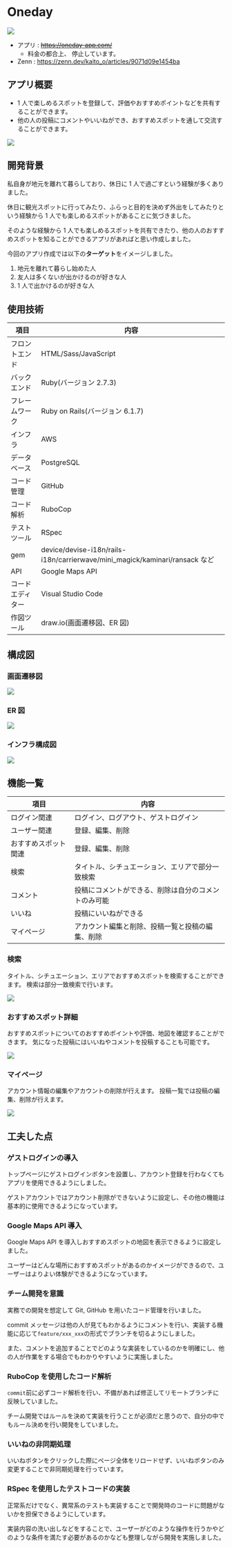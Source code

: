 # Oneday

![](https://storage.googleapis.com/zenn-user-upload/58a37b656f28-20230211.jpg)

- アプリ : ~~https://oneday-app.com/~~
  - 料金の都合上、 停止しています。
- Zenn : https://zenn.dev/kaito_o/articles/9071d09e1454ba

## アプリ概要

- 1 人で楽しめるスポットを登録して、評価やおすすめポイントなどを共有することができます。
- 他の人の投稿にコメントやいいねができ、おすすめスポットを通して交流することができます。

![](https://storage.googleapis.com/zenn-user-upload/1fe8464cd02c-20230219.gif)

## 開発背景

私自身が地元を離れて暮らしており、休日に 1 人で過ごすという経験が多くありました。

休日に観光スポットに行ってみたり、ふらっと目的を決めず外出をしてみたりという経験から 1 人でも楽しめるスポットがあることに気づきました。

そのような経験から 1 人でも楽しめるスポットを共有できたり、他の人のおすすめスポットを知ることができるアプリがあればと思い作成しました。

今回のアプリ作成では以下の**ターゲット**をイメージしました。

1. 地元を離れて暮らし始めた人
2. 友人は多くないが出かけるのが好きな人
3. 1 人で出かけるのが好きな人

## 使用技術

| 項目             | 内容                                                                        |
| ---------------- | --------------------------------------------------------------------------- |
| フロントエンド   | HTML/Sass/JavaScript                                                        |
| バックエンド     | Ruby(バージョン 2.7.3)                                                      |
| フレームワーク   | Ruby on Rails(バージョン 6.1.7)                                             |
| インフラ         | AWS                                                                         |
| データベース     | PostgreSQL                                                                  |
| コード管理       | GitHub                                                                      |
| コード解析       | RuboCop                                                                     |
| テストツール     | RSpec                                                                       |
| gem              | device/devise-i18n/rails-i18n/carrierwave/mini_magick/kaminari/ransack など |
| API              | Google Maps API                                                             |
| コードエディター | Visual Studio Code                                                          |
| 作図ツール       | draw.io(画面遷移図、ER 図)                                                  |

## 構成図

### 画面遷移図

![](https://storage.googleapis.com/zenn-user-upload/63fc32fa0056-20230224.png)

### ER 図

![](https://storage.googleapis.com/zenn-user-upload/33933c5ee68c-20230224.png)

### インフラ構成図

![](https://storage.googleapis.com/zenn-user-upload/c9a1af6a61ce-20230503.png)

## 機能一覧

| 項目                 | 内容                                                 |
| -------------------- | ---------------------------------------------------- |
| ログイン関連         | ログイン、ログアウト、ゲストログイン                 |
| ユーザー関連         | 登録、編集、削除                                     |
| おすすめスポット関連 | 登録、編集、削除                                     |
| 検索                 | タイトル、シチュエーション、エリアで部分一致検索     |
| コメント             | 投稿にコメントができる、削除は自分のコメントのみ可能 |
| いいね               | 投稿にいいねができる                                 |
| マイページ           | アカウント編集と削除、投稿一覧と投稿の編集、削除     |

### 検索

タイトル、シチュエーション、エリアでおすすめスポットを検索することができます。
検索は部分一致検索で行います。

![](https://storage.googleapis.com/zenn-user-upload/0624fe92aef2-20230305.gif)

### おすすめスポット詳細

おすすめスポットについてのおすすめポイントや評価、地図を確認することができます。
気になった投稿にはいいねやコメントを投稿することも可能です。

![](https://storage.googleapis.com/zenn-user-upload/ec755c2d5d03-20230305.gif)

### マイページ

アカウント情報の編集やアカウントの削除が行えます。
投稿一覧では投稿の編集、削除が行えます。

![](https://storage.googleapis.com/zenn-user-upload/b5e0c30001b7-20230305.gif)

## 工夫した点

### ゲストログインの導入

トップページにゲストログインボタンを設置し、アカウント登録を行わなくてもアプリを使用できるようにしました。

ゲストアカウントではアカウント削除ができないように設定し、その他の機能は基本的に使用できるようになっています。

### Google Maps API 導入

Google Maps API を導入しおすすめスポットの地図を表示できるように設定しました。

ユーザーはどんな場所におすすめスポットがあるのかイメージができるので、ユーザーはよりよい体験ができるようになっています。

### チーム開発を意識

実務での開発を想定して Git, GitHub を用いたコード管理を行いました。

commit メッセージは他の人が見てもわかるようにコメントを行い、実装する機能に応じて`feature/xxx_xxx`の形式でブランチを切るようにしました。

また、コメントを追加することでどのような実装をしているのかを明確にし、他の人が作業をする場合でもわかりやすいように実施しました。

### RuboCop を使用したコード解析

`commit`前に必ずコード解析を行い、不備があれば修正してリモートブランチに反映していました。

チーム開発ではルールを決めて実装を行うことが必須だと思うので、自分の中でもルール決めを行い開発をしていました。

### いいねの非同期処理

いいねボタンをクリックした際にページ全体をリロードせず、いいねボタンのみ変更することで非同期処理を行っています。

### RSpec を使用したテストコードの実装

正常系だけでなく、異常系のテストも実装することで開発時のコードに問題がないかを担保できるようにしています。

実装内容の洗い出しなどをすることで、ユーザーがどのような操作を行うかやどのような条件を満たす必要があるのかなども整理しながら開発を実施しました。
